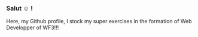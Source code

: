 ### Salut :relaxed: !
Here, my Github profile, I stock my super exercises in the formation of Web Developper of WF3!!!

